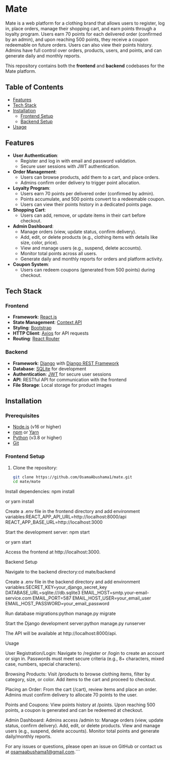 # Mate

Mate is a web platform for a clothing brand that allows users to register, log in, place orders, manage their shopping cart, and earn points through a loyalty program. Users earn 70 points for each delivered order (confirmed by an admin), and upon reaching 500 points, they receive a coupon redeemable on future orders. Users can also view their points history. Admins have full control over orders, products, users, and points, and can generate daily and monthly reports.

This repository contains both the **frontend** and **backend** codebases for the Mate platform.

## Table of Contents
- [Features](#features)
- [Tech Stack](#tech-stack)
- [Installation](#installation)
  - [Frontend Setup](#frontend-setup)
  - [Backend Setup](#backend-setup)
- [Usage](#usage)


## Features
- **User Authentication**:
  - Register and log in with email and password validation.
  - Secure user sessions with JWT authentication.
- **Order Management**:
  - Users can browse products, add them to a cart, and place orders.
  - Admins confirm order delivery to trigger point allocation.
- **Loyalty Program**:
  - Users earn 70 points per delivered order (confirmed by admin).
  - Points accumulate, and 500 points convert to a redeemable coupon.
  - Users can view their points history in a dedicated points page.
- **Shopping Cart**:
  - Users can add, remove, or update items in their cart before checkout.
- **Admin Dashboard**:
  - Manage orders (view, update status, confirm delivery).
  - Add, edit, or delete products (e.g., clothing items with details like size, color, price).
  - View and manage users (e.g., suspend, delete accounts).
  - Monitor total points across all users.
  - Generate daily and monthly reports for orders and platform activity.
- **Coupon System**:
  - Users can redeem coupons (generated from 500 points) during checkout.

## Tech Stack
### Frontend
- **Framework**: [React.js](https://reactjs.org/)
- **State Management**: [Context API](https://reactjs.org/docs/context.html)
- **Styling**: [Bootstrap](https://getbootstrap.com/)
- **HTTP Client**: [Axios](https://axios-http.com/) for API requests
- **Routing**: [React Router](https://reactrouter.com/)

### Backend
- **Framework**: [Django](https://www.djangoproject.com/) with [Django REST Framework](https://www.django-rest-framework.org/)
- **Database**: [SQLite](https://www.sqlite.org/) for development
- **Authentication**: [JWT](https://jwt.io/) for secure user sessions
- **API**: RESTful API for communication with the frontend
- **File Storage**: Local storage for product images

## Installation

### Prerequisites
- [Node.js](https://nodejs.org/) (v16 or higher)
- [npm](https://www.npmjs.com/) or [Yarn](https://yarnpkg.com/)
- [Python](https://www.python.org/) (v3.8 or higher)
- [Git](https://git-scm.com/)

### Frontend Setup
1. Clone the repository:
   ```bash
   git clone https://github.com/OsamaAbushama1/mate.git
   cd mate/mate


Install dependencies:
npm install

or yarn install


Create a .env file in the frontend directory and add environment variables:REACT_APP_API_URL=http://localhost:8000/api
REACT_APP_BASE_URL=http://localhost:3000


Start the development server:
npm start

or yarn start


Access the frontend at http://localhost:3000.

Backend Setup

Navigate to the backend directory:cd mate/backend



Create a .env file in the backend directory and add environment variables:SECRET_KEY=your_django_secret_key
DATABASE_URL=sqlite:///db.sqlite3
EMAIL_HOST=smtp.your-email-service.com
EMAIL_PORT=587
EMAIL_HOST_USER=your_email_user
EMAIL_HOST_PASSWORD=your_email_password


Run database migrations:python manage.py migrate


Start the Django development server:python manage.py runserver


The API will be available at http://localhost:8000/api.


Usage

User Registration/Login:
Navigate to /register or /login to create an account or sign in.
Passwords must meet secure criteria (e.g., 8+ characters, mixed case, numbers, special characters).


Browsing Products:
Visit /products to browse clothing items, filter by category, size, or color.
Add items to the cart and proceed to checkout.


Placing an Order:
From the cart (/cart), review items and place an order.
Admins must confirm delivery to allocate 70 points to the user.


Points and Coupons:
View points history at /points.
Upon reaching 500 points, a coupon is generated and can be redeemed at checkout.


Admin Dashboard:
Admins access /admin to:
Manage orders (view, update status, confirm delivery).
Add, edit, or delete products.
View and manage users (e.g., suspend, delete accounts).
Monitor total points and generate daily/monthly reports.



For any issues or questions, please open an issue on GitHub or contact us at osamaabushama1@gmail.com.```
